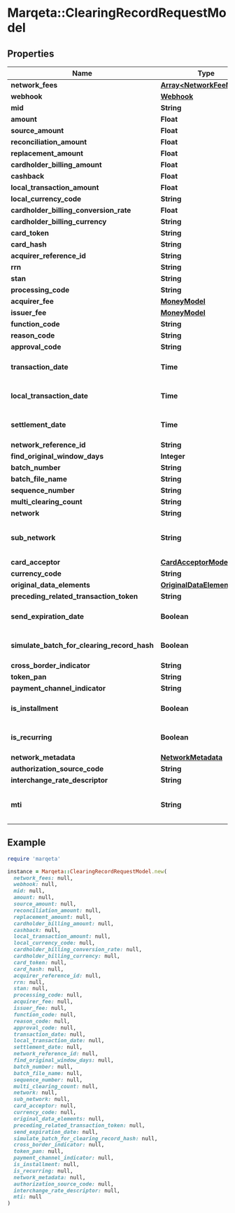# Marqeta::ClearingRecordRequestModel

## Properties

| Name | Type | Description | Notes |
| ---- | ---- | ----------- | ----- |
| **network_fees** | [**Array&lt;NetworkFeeModel&gt;**](NetworkFeeModel.md) |  | [optional] |
| **webhook** | [**Webhook**](Webhook.md) |  | [optional] |
| **mid** | **String** |  | [optional] |
| **amount** | **Float** |  |  |
| **source_amount** | **Float** |  |  |
| **reconciliation_amount** | **Float** |  |  |
| **replacement_amount** | **Float** |  | [optional] |
| **cardholder_billing_amount** | **Float** |  | [optional] |
| **cashback** | **Float** |  | [optional] |
| **local_transaction_amount** | **Float** |  | [optional] |
| **local_currency_code** | **String** |  | [optional] |
| **cardholder_billing_conversion_rate** | **Float** |  | [optional] |
| **cardholder_billing_currency** | **String** |  | [optional] |
| **card_token** | **String** |  |  |
| **card_hash** | **String** |  |  |
| **acquirer_reference_id** | **String** |  | [optional] |
| **rrn** | **String** |  | [optional] |
| **stan** | **String** |  | [optional] |
| **processing_code** | **String** |  | [optional] |
| **acquirer_fee** | [**MoneyModel**](MoneyModel.md) |  | [optional] |
| **issuer_fee** | [**MoneyModel**](MoneyModel.md) |  | [optional] |
| **function_code** | **String** |  | [optional] |
| **reason_code** | **String** |  | [optional] |
| **approval_code** | **String** |  | [optional] |
| **transaction_date** | **Time** | yyyy-MM-dd, yyyy-MM-ddThh:mm:ssZ | [optional] |
| **local_transaction_date** | **Time** | yyyy-MM-dd, yyyy-MM-ddThh:mm:ssZ | [optional] |
| **settlement_date** | **Time** | yyyy-MM-dd, yyyy-MM-ddThh:mm:ssZ | [optional] |
| **network_reference_id** | **String** |  | [optional] |
| **find_original_window_days** | **Integer** |  | [optional] |
| **batch_number** | **String** |  | [optional] |
| **batch_file_name** | **String** |  | [optional] |
| **sequence_number** | **String** |  | [optional] |
| **multi_clearing_count** | **String** |  | [optional] |
| **network** | **String** |  | [optional] |
| **sub_network** | **String** | Defaults to VISANET if network is VISA | [optional] |
| **card_acceptor** | [**CardAcceptorModel**](CardAcceptorModel.md) |  | [optional] |
| **currency_code** | **String** |  |  |
| **original_data_elements** | [**OriginalDataElements**](OriginalDataElements.md) |  | [optional] |
| **preceding_related_transaction_token** | **String** |  | [optional] |
| **send_expiration_date** | **Boolean** |  | [optional][default to false] |
| **simulate_batch_for_clearing_record_hash** | **Boolean** |  | [optional][default to false] |
| **cross_border_indicator** | **String** |  | [optional] |
| **token_pan** | **String** |  | [optional] |
| **payment_channel_indicator** | **String** |  | [optional] |
| **is_installment** | **Boolean** |  | [optional][default to false] |
| **is_recurring** | **Boolean** |  | [optional][default to false] |
| **network_metadata** | [**NetworkMetadata**](NetworkMetadata.md) |  | [optional] |
| **authorization_source_code** | **String** |  | [optional] |
| **interchange_rate_descriptor** | **String** |  | [optional] |
| **mti** | **String** |  | [optional][default to &#39;0220&#39;] |

## Example

```ruby
require 'marqeta'

instance = Marqeta::ClearingRecordRequestModel.new(
  network_fees: null,
  webhook: null,
  mid: null,
  amount: null,
  source_amount: null,
  reconciliation_amount: null,
  replacement_amount: null,
  cardholder_billing_amount: null,
  cashback: null,
  local_transaction_amount: null,
  local_currency_code: null,
  cardholder_billing_conversion_rate: null,
  cardholder_billing_currency: null,
  card_token: null,
  card_hash: null,
  acquirer_reference_id: null,
  rrn: null,
  stan: null,
  processing_code: null,
  acquirer_fee: null,
  issuer_fee: null,
  function_code: null,
  reason_code: null,
  approval_code: null,
  transaction_date: null,
  local_transaction_date: null,
  settlement_date: null,
  network_reference_id: null,
  find_original_window_days: null,
  batch_number: null,
  batch_file_name: null,
  sequence_number: null,
  multi_clearing_count: null,
  network: null,
  sub_network: null,
  card_acceptor: null,
  currency_code: null,
  original_data_elements: null,
  preceding_related_transaction_token: null,
  send_expiration_date: null,
  simulate_batch_for_clearing_record_hash: null,
  cross_border_indicator: null,
  token_pan: null,
  payment_channel_indicator: null,
  is_installment: null,
  is_recurring: null,
  network_metadata: null,
  authorization_source_code: null,
  interchange_rate_descriptor: null,
  mti: null
)
```

